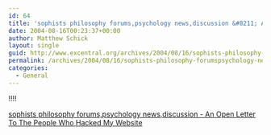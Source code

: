 ```yaml
---
id: 64
title: 'sophists philosophy forums,psychology news,discussion &#8211; An Open Letter To The People Who Hacked My Website'
date: 2004-08-16T00:23:37+00:00
author: Matthew Schick
layout: single
guid: http://www.excentral.org/archives/2004/08/16/sophists-philosophy-forumspsychology-newsdiscussion-an-open-letter-to-the-people-who-hacked-my-website/
permalink: /archives/2004/08/16/sophists-philosophy-forumspsychology-newsdiscussion-an-open-letter-to-the-people-who-hacked-my-website
categories:
  - General
---
```

!!!!

<a href="http://www.sophists.org/article266.html">sophists philosophy forums,psychology news,discussion - An Open Letter To The People Who Hacked My Website</a>
